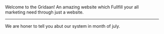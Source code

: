 Welcome to the Gridaan!
An amazing website which Fullfill your all marketing need through just a website.
<hr>
We are honer to tell you abut our system in month of july.
